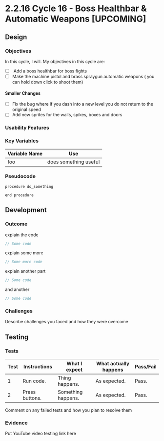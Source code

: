 # 2.2.16 Cycle 16 - Boss Healthbar & Automatic Weapons \[UPCOMING]

## Design

### Objectives

In this cycle, I will. My objectives in this cycle are:

* [ ] &#x20;Add a boss healthbar for boss fights
* [ ] Make the machine pistol and brass spraygun automatic weapons ( you can hold down click to shoot them)

#### Smaller Changes

* [ ] Fix the bug where if you dash into a new level you do not return to the original speed
* [ ] Add new sprites for the walls, spikes, boxes and doors

### Usability Features

### Key Variables

| Variable Name | Use                   |
| ------------- | --------------------- |
| foo           | does something useful |

### Pseudocode

```
procedure do_something
    
end procedure
```

## Development

### Outcome

explain the code

```typescript
// Some code
```

explain some more

```typescript
// Some more code
```

explain another part

```typescript
// Some code
```

and another

```typescript
// Some code
```

### Challenges

Describe challenges you faced and how they were overcome

## Testing

### Tests

| Test | Instructions   | What I expect      | What actually happens | Pass/Fail |
| ---- | -------------- | ------------------ | --------------------- | --------- |
| 1    | Run code.      | Thing happens.     | As expected.          | Pass.     |
| 2    | Press buttons. | Something happens. | As expected.          | Pass.     |

Comment on any failed tests and how you plan to resolve them

### Evidence

Put YouTube video testing link here
